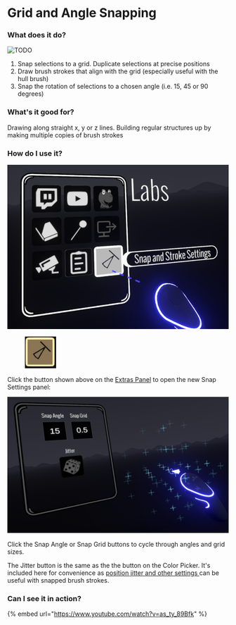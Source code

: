 # Grid and Angle Snapping

### What does it do?

![TODO](https://cdn.discordapp.com/attachments/804251582715265034/846812293177933894/2021-05-25\_19-06-31.gif)

1. Snap selections to a grid. Duplicate selections at precise positions
2. Draw brush strokes that align with the grid (especially useful with the hull brush)
3. Snap the rotation of selections to a chosen angle (i.e. 15, 45 or 90 degrees)

### What's it good for?

Drawing along straight x, y or z lines. Building regular structures up by making multiple copies of brush strokes

### How do I use it?

![](../.gitbook/assets/Ws4OtCzR34.png)

<div align="left">

<figure><img src="../.gitbook/assets/image.png" alt="" width="71"><figcaption></figcaption></figure>

</div>

Click the button shown above on the [Extras Panel](using-the-open-brush-tools-quick-tools-and-menu-panels/extras-panel/) to open the new Snap Settings panel:

![C](../.gitbook/assets/hrQS2eaDoU.png)

Click the Snap Angle or Snap Grid buttons to cycle through angles and grid sizes.

The Jitter button is the same as the the button on the Color Picker. It's included here for convenience as [position jitter and other settings ](repaint-tool.md#jitter-positions)can be useful with snapped brush strokes.

### Can I see it in action?

{% embed url="https://www.youtube.com/watch?v=as_ty_89Bfk" %}
